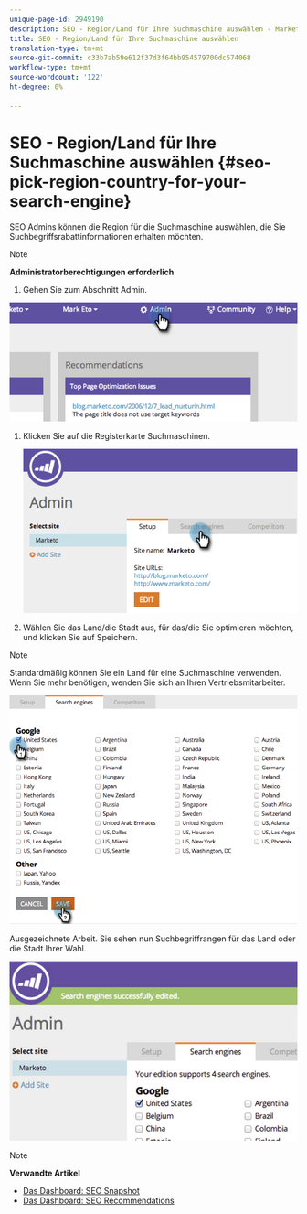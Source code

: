 ```yaml
---
unique-page-id: 2949190
description: SEO - Region/Land für Ihre Suchmaschine auswählen - Marketing Docs - Produktdokumentation
title: SEO - Region/Land für Ihre Suchmaschine auswählen
translation-type: tm+mt
source-git-commit: c33b7ab59e612f37d3f64bb954579700dc574068
workflow-type: tm+mt
source-wordcount: '122'
ht-degree: 0%

---
```



# SEO - Region/Land für Ihre Suchmaschine auswählen {#seo-pick-region-country-for-your-search-engine}

SEO Admins können die Region für die Suchmaschine auswählen, die Sie Suchbegriffsrabattinformationen erhalten möchten.

>[!NOTE]
>
>**Administratorberechtigungen erforderlich**

1. Gehen Sie zum Abschnitt Admin.

![](assets/image2014-9-17-21-3a6-3a43.png)

1. Klicken Sie auf die Registerkarte Suchmaschinen.

   ![](assets/image2014-9-17-21-3a7-3a25.png)

1. Wählen Sie das Land/die Stadt aus, für das/die Sie optimieren möchten, und klicken Sie auf Speichern.

>[!NOTE]
>
>Standardmäßig können Sie ein Land für eine Suchmaschine verwenden. Wenn Sie mehr benötigen, wenden Sie sich an Ihren Vertriebsmitarbeiter.

![](assets/image2014-9-17-21-3a8-3a8.png)

Ausgezeichnete Arbeit. Sie sehen nun Suchbegriffrangen für das Land oder die Stadt Ihrer Wahl.

![](assets/image2014-9-17-21-3a8-3a15.png)

>[!NOTE]
>
>**Verwandte Artikel**
>
>* [Das Dashboard: SEO Snapshot](understanding-the-seo-dashboard-seo-snapshot.md)
>* [Das Dashboard: SEO Recommendations](understanding-the-seo-dashboard-seo-recommendations.md)

>



